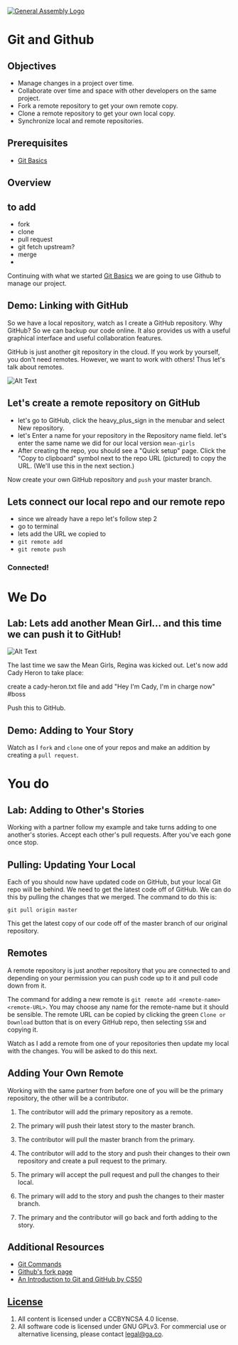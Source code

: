 [![General Assembly Logo](https://camo.githubusercontent.com/1a91b05b8f4d44b5bbfb83abac2b0996d8e26c92/687474703a2f2f692e696d6775722e636f6d2f6b6538555354712e706e67)](https://generalassemb.ly/education/web-development-immersive)

# Git and Github

## Objectives

-   Manage changes in a project over time.
-   Collaborate over time and space with other developers on the same project.
-   Fork a remote repository to get your own remote copy.
-   Clone a remote repository to get your own local copy.
-   Synchronize local and remote repositories.

## Prerequisites

-   [Git Basics](https://git.generalassemb.ly/ga-wdi-boston/git)

## Overview

## to add
-  fork
-  clone
-  pull request
-  git fetch upstream?
-  merge
-  

Continuing with what we started [Git Basics](https://git.generalassemb.ly/ga-wdi-boston/git) we are going to use Github
to manage our project.

## Demo: Linking with GitHub

So we have a local repository, watch as I create a GitHub repository. Why
GitHub? So we can backup our code online. It also provides us with a useful
graphical interface and useful collaboration features.

GitHub is just another git repository in the cloud. If you work by yourself, you don't need remotes. However, we want to work with others! Thus let's talk about remotes.

![Alt Text](https://media.giphy.com/media/3orifhOeMIcO6YE0fu/giphy.gif)

## Let's create a remote repository on GitHub

-  let's go to GitHub, click the heavy_plus_sign in the menubar and select New repository. 
-  let's Enter a name for your repository in the Repository name field. let's enter the same name we did for our local version `mean-girls` 
-  After creating the repo, you should see a "Quick setup" page. Click the "Copy to clipboard" symbol next to the repo URL (pictured) to copy the URL. (We'll use this in the next section.)

Now create your own GitHub repository and `push` your master branch.

## Lets connect our local repo and our remote repo
-  since we already have a repo let's follow step 2
-  go to terminal 
-  lets add the URL we copied to 
-  `git remote add`
-  `git remote push`

### Connected!

# We Do

## Lab: Lets add another Mean Girl... and this time we can push it to GitHub!

![Alt Text](https://media.giphy.com/media/xT9KVuBS9UBLUciObu/giphy.gif)

The last time we saw the Mean Girls, Regina was kicked out. Let's now add Cady Heron to take place: 

create a cady-heron.txt file and add "Hey I'm Cady, I'm in charge now" #boss 


Push this to GitHub.


## Demo: Adding to Your Story

Watch as I `fork` and `clone` one of your repos and make an addition by
creating a `pull request`.

# You do

## Lab: Adding to Other's Stories

Working with a partner follow my example and take turns adding to one another's
stories. Accept each other's pull requests.  After you've each gone once stop.

## Pulling: Updating Your Local

Each of you should now have updated code on GitHub, but your local Git repo
will be behind.  We need to get the latest code off of GitHub.  We can do this
by pulling the changes that we merged.  The command to do this is:

`git pull origin master`

This get the latest copy of our code off of the master branch of our original
repository.

## Remotes

A remote repository is just another repository that you are connected to and
depending on your permission you can push code up to it and pull code down from
it.

The command for adding a new remote is `git remote add <remote-name> <remote-URL>`. You may choose any name for the remote-name but it should be sensible. The remote URL can be copied by clicking the green `Clone or Download` button that is on every GitHub repo, then selecting `SSH` and copying it.

Watch as I add a remote from one of your repositories then update my local with
the changes. You will be asked to do this next.

## Adding Your Own Remote

Working with the same partner from before one of you will be the primary
repository, the other will be a contributor.

1.  The contributor will add the primary repository as a remote.

2.  The primary will push their latest story to the master branch.

3.  The contributor will pull the master branch from the primary.

4.  The contributor will add to the story and push their changes to their own
repository and create a pull request to the primary.

5.  The primary will accept the pull request and pull the changes to their
local.

6.  The primary will add to the story and push the changes to their master
branch.

7.  The primary and the contributor will go back and forth adding to the story.


## Additional Resources

-   [Git Commands](command-reference.md)
-   [Github's fork page](https://help.github.com/articles/fork-a-repo/)
-   [An Introduction to Git and GitHub by CS50](https://www.youtube.com/watch?v=MJUJ4wbFm_A)

## [License](LICENSE)

1.  All content is licensed under a CC­BY­NC­SA 4.0 license.
1.  All software code is licensed under GNU GPLv3. For commercial use or
    alternative licensing, please contact legal@ga.co.


